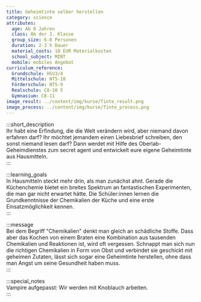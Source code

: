 ```yaml
---
title: Geheimtinte selber herstellen
category: science
attributes:
  age: Ab 8 Jahren
  class: Ab der 3. Klasse
  group_size: 6-8 Personen
  duration: 2-3 h Dauer
  material_costs: 10 EUR Materialkosten
  school_subject: MINT
  mobile: mobiles Angebot
curriculum_reference:
  Grundschule: HSU3/4  
  Mittelschule: NT5-10
  Förderschule: NT5-9   
  Realschule: C8-10 5
  Gymnasium: C8-11
image_result: ../content/img/kurse/Tinte_result.png
image_process: ../content/img/kurse/Tinte_process.png
---
```

:::short_description  
Ihr habt eine Erfindung, die die Welt verändern wird, aber niemand davon erfahren darf? Ihr möchtet jemandem einen Liebesbrief schreiben, den sonst niemand lesen darf? Dann werdet mit Hilfe des Oberlab-Geheimdienstes zum secret agent und entwickelt eure eigene Geheimtinte aus Hausmitteln.          
:::

:::learning_goals  
In Hausmitteln steckt mehr drin, als man zunächst ahnt. Gerade die Küchenchemie bietet ein breites Spektrum an fantastischen Experimenten, die man gar nicht erwartet hätte. Die Schüler:innen lernen die Grundkenntnisse der Chemikalien der Küche und eine erste Einsatzmöglichkeit kennen.  
:::

:::message  
Bei dem Begriff "Chemikalien" denkt man gleich an schädliche Stoffe. Dass aber das Kochen von einem Braten eine Kombination aus tausenden Chemikalien und Reaktionen ist, wird oft vergessen. Schnappt man sich nun die richtigen Chemikalien in Form von Obst und verbindet sie geschickt mit geheimen Zutaten, lässt sich sogar eine Geheimtinte herstellen, ohne dass man Angst um seine Gesundheit haben muss.     
:::  

:::special_notes  
Vampire aufgepasst: Wir werden mit Knoblauch arbeiten.     
:::
